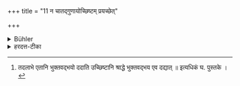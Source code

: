 +++
title = "11 न चातद्गुणायोच्छिष्टम् प्रयच्छेत्"

+++

<details><summary>Bühler</summary>

11. And he shall hot give the residue (of that funeral-dinner) to one who is inferior to them in good qualities.
</details>

<details><summary>हरदत्त-टीका</summary>

## सूत्रम्
न चाऽतद्गुणायोच्छिष्टं प्रयच्छेत् ॥ १२ ॥  
### टिप्पनी
भाण्डेषु यत भुक्तशिष्टं तदिहोच्छिष्टम् । तदप्यतद्गुणाय भुक्तवतां ये गुणास्तद्रहिताय न दद्यात् तद्गुणायैव दद्यादिति[^१] ॥ १२ ॥  

[^१]:  

    तदलाभे एतानि भुक्तवद्भयो ददाति उच्छिष्टानि श्राद्धे भुक्तवद्भय एव दद्यात् ॥ इत्यधिकं घ. पुस्तके ।
</details>
